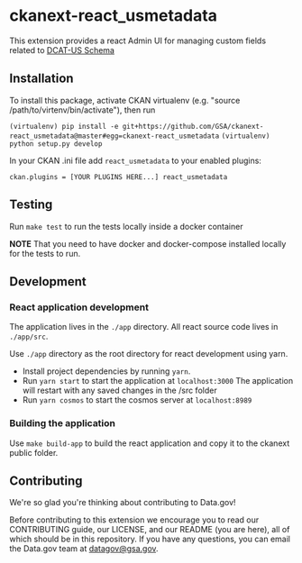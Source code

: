 # ckanext-react_usmetadata

This extension provides a react Admin UI for managing custom fields related to [DCAT-US Schema](https://https://resources.data.gov/resources/dcat-us/)

## Installation

To install this package, activate CKAN virtualenv (e.g. "source /path/to/virtenv/bin/activate"), then run

`(virtualenv) pip install -e git+https://github.com/GSA/ckanext-react_usmetadata@master#egg=ckanext-react_usmetadata`
`(virtualenv) python setup.py develop`

In your CKAN .ini file add `react_usmetadata` to your enabled plugins:

`ckan.plugins = [YOUR PLUGINS HERE...] react_usmetadata`

## Testing

Run `make test` to run the tests locally inside a docker container

**NOTE** That you need to have docker and docker-compose installed locally for the tests to run.

## Development

### React application development

The application lives in the `./app` directory.
All react source code lives in `./app/src`.

Use `./app` directory as the root directory for react development using yarn.

* Install project dependencies by running `yarn`.
* Run `yarn start` to start the application at `localhost:3000`
The application will restart with any saved changes in the /src folder
* Run `yarn cosmos` to start the cosmos server at `localhost:8989`

### Building the application

Use `make build-app` to build the react application and copy it to the ckanext public folder.

## Contributing

We're so glad you're thinking about contributing to Data.gov!

Before contributing to this extension we encourage you to read our CONTRIBUTING guide, our LICENSE, and our README (you are here), all of which should be in this repository. If you have any questions, you can email the Data.gov team at datagov@gsa.gov.
